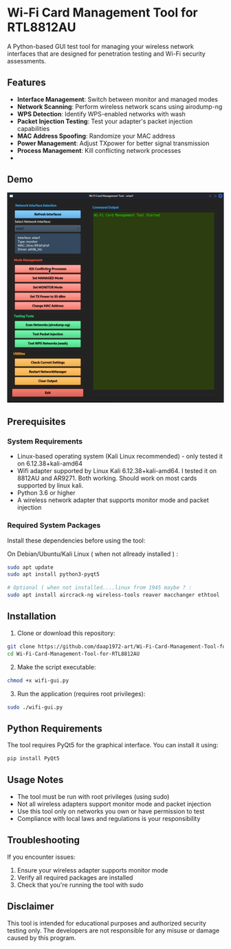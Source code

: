 # Wi-Fi Card Management Tool for RTL8812AU

A Python-based GUI test tool for managing your wireless network interfaces that are designed for penetration testing and Wi-Fi security assessments.

## Features

- **Interface Management**: Switch between monitor and managed modes
- **Network Scanning**: Perform wireless network scans using airodump-ng
- **WPS Detection**: Identify WPS-enabled networks with wash
- **Packet Injection Testing**: Test your adapter's packet injection capabilities
- **MAC Address Spoofing**: Randomize your MAC address
- **Power Management**: Adjust TXpower for better signal transmission
- **Process Management**: Kill conflicting network processes
- 
## Demo

![Wi-Fi Tool Demo](test.gif)

## Prerequisites

### System Requirements
- Linux-based operating system (Kali Linux recommended) - only tested it on 6.12.38+kali-amd64
- Wifi adapter supported by Linux Kali 6.12.38+kali-amd64. I tested it on 8812AU and AR9271. Both working. Should work on most cards supported by linux kali.
- Python 3.6 or higher
- A wireless network adapter that supports monitor mode and packet injection

### Required System Packages
Install these dependencies before using the tool:

On Debian/Ubuntu/Kali Linux ( when not allready installed ) :
```bash
sudo apt update
sudo apt install python3-pyqt5 
```
```bash
# Optional ( when not installed....linux from 1945 maybe ? :
sudo apt install aircrack-ng wireless-tools reaver macchanger ethtool
```
## Installation

1. Clone or download this repository:
```bash
git clone https://github.com/daap1972-art/Wi-Fi-Card-Management-Tool-for-RTL8812AU.git
cd Wi-Fi-Card-Management-Tool-for-RTL8812AU
```

2. Make the script executable:
```bash
chmod +x wifi-gui.py
```

3. Run the application (requires root privileges):
```bash
sudo ./wifi-gui.py
```

## Python Requirements

The tool requires PyQt5 for the graphical interface. You can install it using:

```bash
pip install PyQt5
```

## Usage Notes

- The tool must be run with root privileges (using sudo)
- Not all wireless adapters support monitor mode and packet injection
- Use this tool only on networks you own or have permission to test
- Compliance with local laws and regulations is your responsibility

## Troubleshooting

If you encounter issues:
1. Ensure your wireless adapter supports monitor mode
2. Verify all required packages are installed
3. Check that you're running the tool with sudo

## Disclaimer

This tool is intended for educational purposes and authorized security testing only. The developers are not responsible for any misuse or damage caused by this program.

